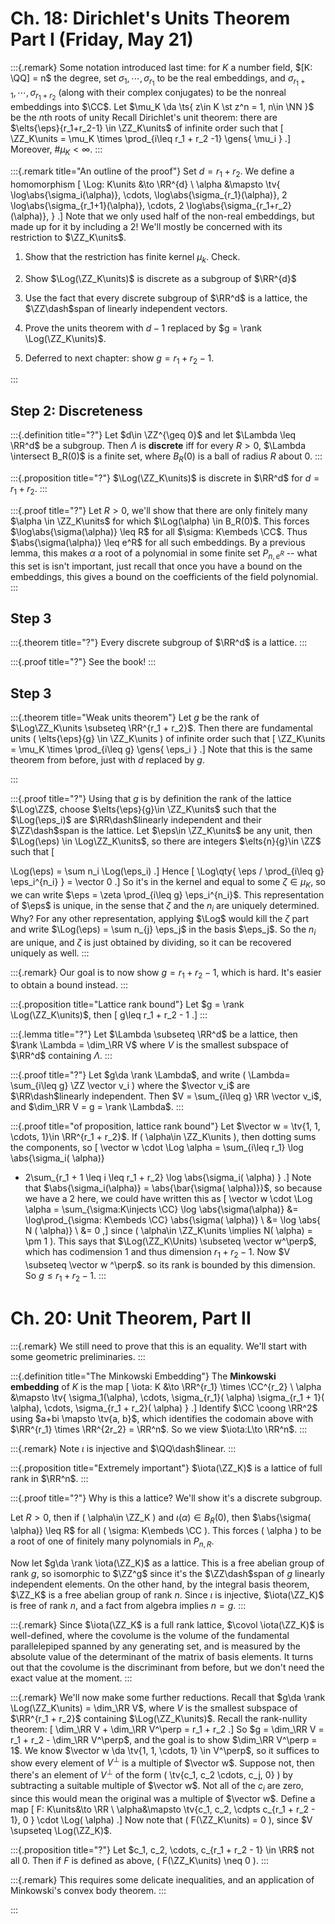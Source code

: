 # Ch. 18: Dirichlet's Units Theorem Part I (Friday, May 21)

:::{.remark}
Some notation introduced last time: for $K$ a number field, $[K: \QQ] = n$ the degree, set $\sigma_{1}, \cdots, \sigma_{r_1}$ to be the real embeddings, and $\sigma_{r_1 + 1}, \cdots, \sigma_{r_1 + r_2}$ (along with their complex conjugates) to be the nonreal embeddings into $\CC$.
Let $\mu_K \da \ts{ z\in K \st z^n = 1, n\in \NN }$ be the $n$th roots of unity
Recall Dirichlet's unit theorem: there are $\elts{\eps}{r_1+r_2-1} \in \ZZ_K\units$ of infinite order such that
\[
\ZZ_K\units = \mu_K \times \prod_{i\leq r_1 + r_2 -1} \gens{ \mu_i } 
.\]
Moreover, $\# \mu_K < \infty$.
:::

:::{.remark title="An outline of the proof"}
Set $d = r_1 + r_2$.
We define a homomorphism
\[
\Log: K\units &\to \RR^{d} \\
\alpha &\mapsto \tv{ 
\log\abs{\sigma_i(\alpha)}, 
\cdots,
\log\abs{\sigma_{r_1}(\alpha)}, 
2 \log\abs{\sigma_{r_1+1}(\alpha)}, 
\cdots,
2 \log\abs{\sigma_{r_1+r_2}(\alpha)}, 
}
.\]
Note that we only used half of the non-real embeddings, but made up for it by including a 2!
We'll mostly be concerned with its restriction to $\ZZ_K\units$.


1. Show that the restriction has finite kernel $\mu_k$. Check.

2. Show $\Log(\ZZ_K\units)$ is discrete as a subgroup of $\RR^{d}$

3. Use the fact that every discrete subgroup of $\RR^d$ is a lattice, the $\ZZ\dash$span of linearly independent vectors.


4. Prove the units theorem with $d-1$ replaced by $g = \rank \Log(\ZZ_K\units)$.

5. Deferred to next chapter: show $g = r_1 + r_2 - 1$.

:::

## Step 2: Discreteness

:::{.definition title="?"}
Let $d\in \ZZ^{\geq 0}$ and let $\Lambda \leq \RR^d$ be a subgroup.
Then $\Lambda$ is **discrete** iff for every $R>0$, $\Lambda \intersect B_R(0)$ is a finite set, where $B_R(0)$ is a ball of radius $R$ about 0.
:::

:::{.proposition title="?"}
$\Log(\ZZ_K\units)$ is discrete in $\RR^d$ for $d=r_1 + r_2$.
:::

:::{.proof title="?"}
Let $R>0$, we'll show that there are only finitely many $\alpha \in \ZZ_K\units$ for which $\Log(\alpha) \in B_R(0)$.
This forces $\log\abs{\sigma(\alpha)} \leq R$ for all $\sigma: K\embeds \CC$.
Thus $\abs{\sigma(\alpha)} \leq e^R$ for all such embeddings.
By a previous lemma, this makes $\alpha$ a root of a polynomial in some finite set $P_{n,e^R}$ -- what this set is isn't important, just recall that once you have a bound on the embeddings, this gives a bound on the coefficients of the field polynomial.
:::

## Step 3

:::{.theorem title="?"}
Every discrete subgroup of $\RR^d$ is a lattice.
:::

:::{.proof title="?"}
See the book!
:::

## Step 3

:::{.theorem title="Weak units theorem"}
Let $g$ be the rank of $\Log\ZZ_K\units \subseteq \RR^{r_1 + r_2}$.
Then there are fundamental units \( \elts{\eps}{g} \in \ZZ_K\units \) of infinite order such that
\[
\ZZ_K\units = \mu_K \times \prod_{i\leq g} \gens{ \eps_i } 
.\]
Note that this is the same theorem from before, just with $d$ replaced by $g$.

:::

:::{.proof title="?"}
Using that $g$ is by definition the rank of the lattice $\Log\ZZ$, choose $\elts{\eps}{g}\in \ZZ_K\units$ such that the $\Log(\eps_i)$ are $\RR\dash$linearly independent and their $\ZZ\dash$span is the lattice.
Let $\eps\in \ZZ_K\units$ be any unit, then $\Log(\eps) \in \Log\ZZ_K\units$, so there are integers $\elts{n}{g}\in \ZZ$ such that 
\[

\Log(\eps) = \sum n_i \Log(\eps_i)
.\]
Hence
\[
\Log\qty{ \eps / \prod_{i\leq g} \eps_i^{n_i} } = \vector 0
.\]
So it's in the kernel and equal to some $\zeta\in \mu_K$, so we can write $\eps = \zeta \prod_{i\leq g} \eps_i^{n_i}$.
This representation of $\eps$ is unique, in the sense that $\zeta$ and the $n_i$ are uniquely determined.
Why?
For any other representation, applying $\Log$ would kill the $\zeta$ part and write $\Log(\eps) = \sum n_{j} \eps_j$ in the basis $\eps_j$.
So the $n_i$ are unique, and $\zeta$ is just obtained by dividing, so it can be recovered uniquely as well.
:::

:::{.remark}
Our goal is to now show $g=r_1 + r_2-1$, which is hard.
It's easier to obtain a bound instead.
:::

:::{.proposition title="Lattice rank bound"}
Let $g = \rank \Log(\ZZ_K\units)$, then
\[
g\leq r_1 + r_2 - 1
.\]
:::

:::{.lemma title="?"}
Let $\Lambda \subseteq \RR^d$ be a lattice, then $\rank \Lambda = \dim_\RR V$ where $V$ is the smallest subspace of $\RR^d$ containing $\Lambda$.
:::

:::{.proof title="?"}
Let $g\da \rank \Lambda$, and write \( \Lambda= \sum_{i\leq g} \ZZ \vector v_i \) where the $\vector v_i$ are $\RR\dash$linearly independent. 
Then $V = \sum_{i\leq g} \RR \vector v_i$, and $\dim_\RR V = g = \rank \Lambda$.
:::

:::{.proof title="of proposition, lattice rank bound"}
Let $\vector w = \tv{1, 1, \cdots, 1}\in \RR^{r_1 + r_2}$.
If \( \alpha\in \ZZ_K\units \), then dotting sums the components, so
\[
\vector w \cdot \Log \alpha = \sum_{i\leq r_1} \log \abs{\sigma_i( \alpha)}
+ 2\sum_{r_1 + 1 \leq i \leq r_1 + r_2} \log \abs{\sigma_i( \alpha) }
.\]
Note that $\abs{\sigma_i(\alpha)} = \abs{\bar{\sigma( \alpha)}}$, so because we have a 2 here, we could have written this as
\[
\vector w \cdot \Log \alpha = \sum_{\sigma:K\injects \CC}
\log \abs{\sigma(\alpha)}
&= \log\prod_{\sigma: K\embeds \CC} \abs{\sigma( \alpha)} \\
&= \log \abs{ N ( \alpha)} \\
&= 0
,\]
since \( \alpha\in \ZZ_K\units \implies N( \alpha) = \pm 1 \).
This says that $\Log(\ZZ_K\Units) \subseteq \vector w^\perp$, which has codimension $1$ and thus dimension $r_1 + r_2 - 1$.
Now $V \subseteq \vector w ^\perp$. so its rank is bounded by this dimension.
So $g\leq r_1 + r_2 - 1$.
:::

# Ch. 20: Unit Theorem, Part II


:::{.remark}
We still need to prove that this is an equality.
We'll start with some geometric preliminaries.
:::


:::{.definition title="The Minkowski Embedding"}
The **Minkowski embedding** of $K$ is the map
\[
\iota: K &\to \RR^{r_1} \times \CC^{r_2} \\
\alpha &\mapsto \tv{ 
\sigma_1(\alpha), \cdots, \sigma_{r_1}( \alpha)
\sigma_{r_1 + 1}( \alpha), \cdots, \sigma_{r_1 + r_2}( \alpha)
}
.\]
Identify $\CC \coong \RR^2$ using $a+bi \mapsto \tv{a, b}$, which identifies the codomain above with $\RR^{r_1} \times \RR^{2r_2} = \RR^n$.
So we view $\iota:L\to \RR^n$.
:::


:::{.remark}
Note $\iota$ is injective and $\QQ\dash$linear.
:::



:::{.proposition title="Extremely important"}
$\iota(\ZZ_K)$ is a lattice of full rank in $\RR^n$.
:::


:::{.proof title="?"}
Why is this a lattice?
We'll show it's a discrete subgroup.

Let $R>0$, then if \( \alpha\in \ZZ_K \) and $\iota(\alpha) \in B_R(0)$, then $\abs{\sigma( \alpha)} \leq R$ for all \( \sigma: K\embeds \CC \).
This forces \( \alpha \) to be a root of one of finitely many polynomials in $P_{n, R}$.

Now let $g\da \rank \iota(\ZZ_K)$ as a lattice.
This is a free abelian group of rank $g$, so isomorphic to $\ZZ^g$ since it's the $\ZZ\dash$span of $g$ linearly independent elements.
On the other hand, by the integral basis theorem, $\ZZ_K$ is a free abelian group of rank $n$.
Since $\iota$ is injective, $\iota(\ZZ_K)$ is free of rank $n$, and a fact from algebra implies $n=g$.
:::


:::{.remark}
Since $\iota(\ZZ_K$ is a full rank lattice, $\covol \iota(\ZZ_K)$ is well-defined, where the covolume is the volume of the fundamental parallelepiped spanned by any generating set, and is measured by the absolute value of the determinant of the matrix of basis elements.
It turns out that the covolume is the discriminant from before, but we don't need the exact value at the moment.
:::


:::{.remark}
We'll now make some further reductions.
Recall that $g\da \rank \Log(\ZZ_K\units) = \dim_\RR V$, where $V$ is the smallest subspace of $\RR^{r_1 + r_2}$ containing $\Log(\ZZ_K\units)$.
Recall the rank-nullity theorem:
\[
\dim_\RR V + \dim_\RR V^\perp = r_1 + r_2
.\]
So $g = \dim_\RR V = r_1 + r_2 - \dim_\RR V^\perp$, and the goal is to show $\dim_\RR V^\perp = 1$.
We know $\vector w \da \tv{1, 1, \cdots, 1} \in V^\perp$, so it suffices to show every element of $V^\perp$ is a multiple of $\vector w$.
Suppose not, then there's an element of $V^\perp$ of the form \( \tv{c_1, c_2 \cdots, c_j, 0} \) by subtracting a suitable multiple of $\vector w$.
Not all of the $c_i$ are zero, since this would mean the original was a multiple of $\vector w$.
Define a map
\[
F: K\units&\to \RR \\
\alpha&\mapsto \tv{c_1, c_2, \cdpts c_{r_1 + r_2 - 1}, 0 } \cdot \Log( \alpha)
.\]
Now note that \( F(\ZZ_K\units) = 0 \), since $V \supseteq \Log(\ZZ_K)$.


:::{.proposition title="?"}
Let $c_1, c_2, \cdots, c_{r_1 + r_2 - 1} \in \RR$ not all 0.
Then if $F$ is defined as above, 
\( F(\ZZ_K\units) \neq 0 \).
:::


:::{.remark}
This requires some delicate inequalities, and an application of Minkowski's convex body theorem.
:::




:::











